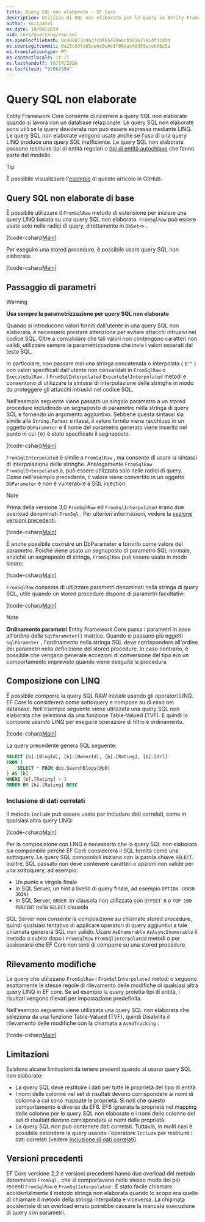 ```yaml
---
title: Query SQL non elaborate - EF Core
description: Utilizzo di SQL non elaborato per le query in Entity Framework Core
author: smitpatel
ms.date: 10/08/2019
uid: core/querying/raw-sql
ms.openlocfilehash: 9c480d13c46c7c84554996bcb581627a1df318dd
ms.sourcegitcommit: 0a25c03fa65ae6e0e0e3f66bac48d59eceb96a5a
ms.translationtype: MT
ms.contentlocale: it-IT
ms.lasthandoff: 10/14/2020
ms.locfileid: "92062594"
---
```

# <a name="raw-sql-queries"></a>Query SQL non elaborate

Entity Framework Core consente di ricorrere a query SQL non elaborate quando si lavora con un database relazionale. Le query SQL non elaborate sono utili se la query desiderata non può essere espressa mediante LINQ. Le query SQL non elaborate vengono usate anche se l'uso di una query LINQ produce una query SQL inefficiente. Le query SQL non elaborate possono restituire tipi di entità regolari o [tipi di entità autochiave](xref:core/modeling/keyless-entity-types) che fanno parte del modello.

> [!TIP]  
> È possibile visualizzare l'[esempio](https://github.com/dotnet/EntityFramework.Docs/tree/master/samples/core/Querying/RawSQL) di questo articolo in GitHub.

## <a name="basic-raw-sql-queries"></a>Query SQL non elaborate di base

È possibile utilizzare il `FromSqlRaw` metodo di estensione per iniziare una query LINQ basata su una query SQL non elaborata. `FromSqlRaw` può essere usato solo nelle radici di query, direttamente in `DbSet<>` .

[!code-csharp[Main](../../../samples/core/Querying/RawSQL/Program.cs#FromSqlRaw)]

Per eseguire una stored procedure, è possibile usare query SQL non elaborate.

[!code-csharp[Main](../../../samples/core/Querying/RawSQL/Program.cs#FromSqlRawStoredProcedure)]

## <a name="passing-parameters"></a>Passaggio di parametri

> [!WARNING]
> **Usa sempre la parametrizzazione per query SQL non elaborate**
>
> Quando si introducono valori forniti dall'utente in una query SQL non elaborata, è necessario prestare attenzione per evitare attacchi intrusivi nel codice SQL. Oltre a convalidare che tali valori non contengono caratteri non validi, utilizzare sempre la parametrizzazione che invia i valori separati dal testo SQL.
>
> In particolare, non passare mai una stringa concatenata o interpolata ( `$""` ) con valori specificati dall'utente non convalidati in `FromSqlRaw` o `ExecuteSqlRaw` . I `FromSqlInterpolated` `ExecuteSqlInterpolated` metodi e consentono di utilizzare la sintassi di interpolazione delle stringhe in modo da proteggere gli attacchi intrusivi nel codice SQL.

Nell'esempio seguente viene passato un singolo parametro a un stored procedure includendo un segnaposto di parametro nella stringa di query SQL e fornendo un argomento aggiuntivo. Sebbene questa sintassi sia simile alla `String.Format` sintassi, il valore fornito viene racchiuso in un oggetto `DbParameter` e il nome del parametro generato viene inserito nel punto in cui `{0}` è stato specificato il segnaposto.

[!code-csharp[Main](../../../samples/core/Querying/RawSQL/Program.cs#FromSqlRawStoredProcedureParameter)]

`FromSqlInterpolated` è simile a `FromSqlRaw` , ma consente di usare la sintassi di interpolazione delle stringhe. Analogamente `FromSqlRaw` `FromSqlInterpolated` a, può essere utilizzato solo nelle radici di query. Come nell'esempio precedente, il valore viene convertito in un oggetto `DbParameter` e non è vulnerabile a SQL injection.

> [!NOTE]
> Prima della versione 3,0 `FromSqlRaw` ed `FromSqlInterpolated` erano due overload denominati `FromSql` . Per ulteriori informazioni, vedere la [sezione versioni precedenti](#previous-versions).

[!code-csharp[Main](../../../samples/core/Querying/RawSQL/Program.cs#FromSqlInterpolatedStoredProcedureParameter)]

È anche possibile costruire un DbParameter e fornirlo come valore del parametro. Poiché viene usato un segnaposto di parametro SQL normale, anziché un segnaposto di stringa, `FromSqlRaw` può essere usato in modo sicuro:

[!code-csharp[Main](../../../samples/core/Querying/RawSQL/Program.cs#FromSqlRawStoredProcedureSqlParameter)]

`FromSqlRaw` consente di utilizzare parametri denominati nella stringa di query SQL, utile quando un stored procedure dispone di parametri facoltativi:

[!code-csharp[Main](../../../samples/core/Querying/RawSQL/Program.cs#FromSqlRawStoredProcedureNamedSqlParameter)]

> [!NOTE]
> **Ordinamento parametri** Entity Framework Core passa i parametri in base all'ordine della `SqlParameter[]` matrice. Quando si passano più oggetti `SqlParameter` , l'ordinamento nella stringa SQL deve corrispondere all'ordine dei parametri nella definizione del stored procedure. In caso contrario, è possibile che vengano generate eccezioni di conversione del tipo e/o un comportamento imprevisto quando viene eseguita la procedura.

## <a name="composing-with-linq"></a>Composizione con LINQ

È possibile comporre la query SQL RAW iniziale usando gli operatori LINQ. EF Core lo considererà come sottoquery e compose su di esso nel database. Nell'esempio seguente viene utilizzata una query SQL non elaborata che seleziona da una funzione Table-Valued (TVF). E quindi lo compone usando LINQ per eseguire operazioni di filtro e ordinamento.

[!code-csharp[Main](../../../samples/core/Querying/RawSQL/Program.cs#FromSqlInterpolatedComposed)]

La query precedente genera SQL seguente:

```sql
SELECT [b].[BlogId], [b].[OwnerId], [b].[Rating], [b].[Url]
FROM (
    SELECT * FROM dbo.SearchBlogs(@p0)
) AS [b]
WHERE [b].[Rating] > 3
ORDER BY [b].[Rating] DESC
```

### <a name="including-related-data"></a>Inclusione di dati correlati

Il metodo `Include` può essere usato per includere dati correlati, come in qualsiasi altra query LINQ:

[!code-csharp[Main](../../../samples/core/Querying/RawSQL/Program.cs#FromSqlInterpolatedInclude)]

Per la composizione con LINQ è necessario che la query SQL non elaborata sia componibile perché EF Core considererà il SQL fornito come una sottoquery. Le query SQL componibili iniziano con la parola chiave `SELECT`. Inoltre, SQL passato non deve contenere caratteri o opzioni non valide per una sottoquery, ad esempio:

- Un punto e virgola finale
- In SQL Server, un hint a livello di query finale, ad esempio `OPTION (HASH JOIN)`
- In SQL Server, `ORDER BY` clausola non utilizzata con `OFFSET 0` o `TOP 100 PERCENT` nella `SELECT` clausola

SQL Server non consente la composizione su chiamate stored procedure, quindi qualsiasi tentativo di applicare operatori di query aggiuntivi a tale chiamata genererà SQL non valido. Usare `AsEnumerable` `AsAsyncEnumerable` il metodo o subito dopo i `FromSqlRaw` `FromSqlInterpolated` metodi o per assicurarsi che EF Core non tenti di comporre su una stored procedure.

## <a name="change-tracking"></a>Rilevamento modifiche

Le query che utilizzano `FromSqlRaw` i `FromSqlInterpolated` metodi o seguono esattamente le stesse regole di rilevamento delle modifiche di qualsiasi altra query LINQ in EF core. Se ad esempio la query proietta tipi di entità, i risultati vengono rilevati per impostazione predefinita.

Nell'esempio seguente viene utilizzata una query SQL non elaborata che seleziona da una funzione Table-Valued (TVF), quindi Disabilita il rilevamento delle modifiche con la chiamata a `AsNoTracking` :

[!code-csharp[Main](../../../samples/core/Querying/RawSQL/Program.cs#FromSqlInterpolatedAsNoTracking)]

## <a name="limitations"></a>Limitazioni

Esistono alcune limitazioni da tenere presenti quando si usano query SQL non elaborate:

- La query SQL deve restituire i dati per tutte le proprietà del tipo di entità.
- I nomi delle colonne nel set di risultati devono corrispondere ai nomi di colonna a cui sono mappate le proprietà. Si noti che questo comportamento è diverso da EF6. EF6 ignorata la proprietà nel mapping delle colonne per le query SQL non elaborate e i nomi delle colonne del set di risultati devono corrispondere ai nomi delle proprietà.
- La query SQL non può contenere dati correlati. Tuttavia, in molti casi è possibile estendere la query usando l'operatore `Include` per restituire i dati correlati (vedere [Inclusione di dati correlati](#including-related-data)).

## <a name="previous-versions"></a>Versioni precedenti

EF Core versione 2,2 e versioni precedenti hanno due overload del metodo denominato `FromSql` , che si comportavano nello stesso modo dei più recenti `FromSqlRaw` e `FromSqlInterpolated` . È stato facile chiamare accidentalmente il metodo stringa non elaborata quando lo scopo era quello di chiamare il metodo della stringa interpolata e viceversa. La chiamata accidentale di un overload errato potrebbe causare la mancata esecuzione di query con parametri.
